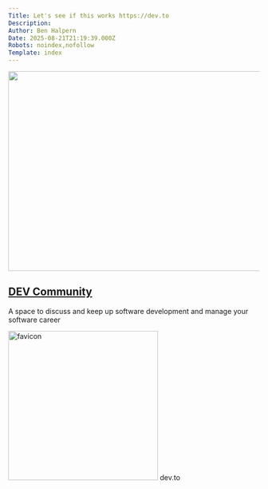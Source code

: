 ```yaml
---
Title: Let's see if this works https://dev.to
Description: 
Author: Ben Halpern
Date: 2025-08-21T21:19:39.000Z
Robots: noindex,nofollow
Template: index
---
```

<div class="crayons-card c-embed text-styles text-styles--secondary">
    <div class="c-embed__content">
        <div class="c-embed__cover">
          <a href="https://dev.to/" class="c-link align-middle" rel="noopener noreferrer">
            <img alt="" src="https://media2.dev.to/dynamic/image/width=800%2Cheight=%2Cfit=scale-down%2Cgravity=auto%2Cformat=auto/https%3A%2F%2Fdev-to-uploads.s3.amazonaws.com%2Fuploads%2Farticles%2F3otvb2z646ytpt1hl2rv.jpg" height="400" class="m-0" width="800">
          </a>
        </div>
      <div class="c-embed__body">
        <h2 class="fs-xl lh-tight">
          <a href="https://dev.to/" rel="noopener noreferrer" class="c-link">
            DEV Community
          </a>
        </h2>
          <p class="truncate-at-3">
            A space to discuss and keep up software development and manage your software career
          </p>
        <div class="color-secondary fs-s flex items-center">
            <img alt="favicon" class="c-embed__favicon m-0 mr-2 radius-0" src="https://media2.dev.to/dynamic/image/width=800%2Cheight=%2Cfit=scale-down%2Cgravity=auto%2Cformat=auto/https%3A%2F%2Fdev-to-uploads.s3.amazonaws.com%2Fuploads%2Farticles%2F8j7kvp660rqzt99zui8e.png" width="300" height="299">
          dev.to
        </div>
      </div>
    </div>
</div>


